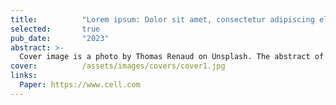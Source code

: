 ```yaml
---
title:          "Lorem ipsum: Dolor sit amet, consectetur adipiscing elit"
selected:       true
pub_date:       "2023"
abstract: >-
  Cover image is a photo by Thomas Renaud on Unsplash. The abstract of the publication is meant to be a TLDR (very brief summary with 1~2 sentences) of your paper.
cover:          /assets/images/covers/cover1.jpg
links:
  Paper: https://www.cell.com
---
```

